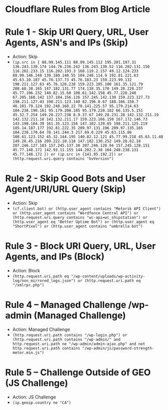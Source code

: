
# Cloudflare Rules from Blog Article 
# Rule 1 - Skip URI Query, URL, User Agents, ASN's and IPs (Skip)
* Action: Skip
* ```(ip.src in { 88.99.145.111 88.99.145.112 195.201.197.31 136.243.130.174 144.76.236.242 136.243.130.52 116.202.131.150 116.202.233.15 116.202.193.3 168.119.2.157 49.12.124.233 88.99.146.248 139.180.140.55 104.248.114.9 192.81.221.63 45.63.10.187 45.76.137.73 45.76.183.23 159.223.99.132 198.211.127.63 45.76.126.238 159.223.105.100 161.35.121.79 208.68.38.165 147.182.131.77 174.138.35.170 149.28.228.237 45.77.106.232 140.82.15.60 108.61.142.158 45.77.220.240 67.205.160.142 137.184.156.126 157.245.142.130 159.223.127.73 198.211.127.43 198.211.123.140 82.196.0.67 188.166.158.7 46.101.79.124 192.248.168.22 78.141.225.57 95.179.214.63 104.238.190.161 95.179.208.185 95.179.220.182 66.135.5.151 45.32.7.254 149.28.227.238 8.9.37.67 149.28.231.28 142.132.211.19 142.132.211.18 142.132.211.17 159.223.166.150 167.172.146.73 143.198.184.39 161.35.123.156 147.182.139.65 198.211.125.219 185.14.187.177 192.81.222.35 209.97.131.196 209.97.135.165 104.238.170.64 78.141.244.3 217.69.0.229 45.63.115.86 108.61.123.152 45.32.144.195 140.82.12.121 45.77.99.218 45.63.11.48 149.28.45.216 209.222.10.118 147.182.130.252 149.28.62.18 207.246.127.103 157.245.137.38 207.246.120.94 157.245.128.151 45.77.148.172 142.93.11.155 144.202.2.38 104.248.238.131 45.77.148.172 }) or (ip.src in {141.95.192.2}) or (http.request.uri.query contains "bvVersion")```

# Rule 2 - Skip Good Bots and User Agent/URI/URL Query (Skip)
* Action: Skip
* ```(cf.client.bot) or (http.user_agent contains "Metorik API Client") or (http.user_agent contains "Wordfence Central API") or (http.request.uri.query contains "wc-api=wc_shipstation") or (http.user_agent eq "Better Uptime Bot") or (http.user_agent eq "ShortPixel") or (http.user_agent contains "umbrella bot")```

# Rule 3 - Block URI Query, URL, User Agents, and IPs (Block)
* Action: Block 
* ```(http.request.uri.path eq "/wp-content/uploads/wp-activity-log/non_mirrored_logs.json") or (http.request.uri.path eq "/xmlrpc.php")```

# Rule 4 – Managed Challenge /wp-admin (Managed Challenge)
* Action: Managed Challenge
* ```(http.request.uri.path contains "/wp-login.php") or (http.request.uri.path contains "/wp-admin/" and http.request.uri.path ne "/wp-admin/admin-ajax.php" and not http.request.uri.path contains "/wp-admin/js/password-strength-meter.min.js")```

# Rule 5 – Challenge Outside of GEO (JS Challenge)
* Action: JS Challenge
* ```(ip.geoip.country ne "CA")```
